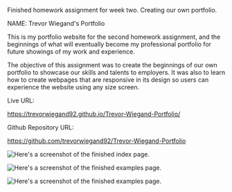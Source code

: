 Finished homework assignment for week two. Creating our own portfolio.

NAME: Trevor Wiegand's Portfolio

This is my portfolio website for the second homework assignment, and the beginnings of what will eventually become my professional portfolio for future showings of my work and experience. 

The objective of this assignment was to create the beginnings of our own portfolio to showcase our skills and talents to employers. It was also to learn how to create webpages that are responsive in its design so users can experience the website using any size screen.

Live URL:

https://trevorwiegand92.github.io/Trevor-Wiegand-Portfolio/


Github Repository URL:

https://github.com/trevorwiegand92/Trevor-Wiegand-Portfolio


![Here's a screenshot of the finished index page.]("./assets/images/portfolio_index_page.png")

![Here's a screenshot of the finished examples page.]("./assets/images/portfolio_examples_page1.png")

![Here's a screenshot of the finished examples page.]("./assets/images/portfolio_examples_page2.png")
